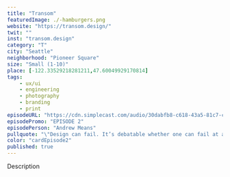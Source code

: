 ```yaml
---
title: "Transom"
featuredImage: ./-hamburgers.png
website: "https://transom.design/"
twit: ""
inst: "transom.design"
category: "T"
city: "Seattle"
neighborhood: "Pioneer Square"
size: "Small (1-10)"
place: [-122.33529218281211,47.60049929170814]
tags:
    - ux/ui
    - engineering
    - photography
    - branding
    - print
episodeURL: "https://cdn.simplecast.com/audio/30dabfb8-c618-43a5-81c7-c5c83750983a/episodes/1c1d24a9-1967-4e16-ae31-77bd11d5f011/audio/7bf20139-4db8-4732-81e4-e1e92b5a273c/default_tc.mp3"
episodePromo: "EPISODE 2"
episodePerson: "Andrew Means"
pullquote: "\"Design can fail. It’s debatable whether one can fail at art.\""
color: "cardEpisode2"
published: true
---
```


Description
